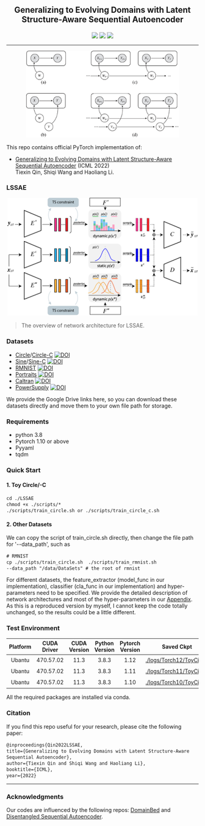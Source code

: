 <h2 align="center">
<p> Generalizing to Evolving Domains with Latent Structure-Aware Sequential Autoencoder</p>
</h2>

<div align="center">

[![](https://img.shields.io/github/stars/WonderSeven/LSSAE)](https://github.com/WonderSeven/LSSAE)
[![](https://img.shields.io/github/forks/WonderSeven/LSSAE)](https://github.com/WonderSeven/LSSAE)
[![](https://img.shields.io/github/license/WonderSeven/LSSAE)](https://github.com/WonderSeven/LSSAE/blob/main/LICENSE)

</div>

---

<p align="center">
    <img width=400 src="./figs/DAG.png">
    <!-- <br>Fig 1. The overview of network architecture for LSSAE.</br> -->
</p>

This repo contains official PyTorch implementation of:

- [Generalizing to Evolving Domains with Latent Structure-Aware Sequential Autoencoder](https://arxiv.org/abs/2205.07649) (ICML 2022) 
  <br>Tiexin Qin, Shiqi Wang and Haoliang Li.</br>


<!-- <center>
<img src="./figs/framework.png" width="90%" height="50%" />
</center> -->




### LSSAE

<p align="center">
    <img width=500 src="./figs/framework_LSSAE.png">
    <!-- <br>Fig 1. .</br> -->
</p>

> The overview of network architecture for LSSAE.

<!-- <br> -->

<!-- ### News:
1. [2022-6-30] WEIFZH reports an [issue](https://github.com/WonderSeven/LSSAE/issues/2) for reproduction, so I add a table for recording test results under different envs -->

<!-- <br> -->

### Datasets
- [Circle](https://drive.google.com/file/d/1kWyunwxMXGJI5lARqTuJUFP8_gZ3nFA-/view?usp=sharing)/[Circle-C](https://drive.google.com/file/d/1LM2aWS-d4d47syWROkM57oI2AGZ-hnD2/view?usp=sharing)  [![DOI](https://zenodo.org/badge/DOI/10.1007/978-3-319-46227-1_7.svg)](https://doi.org/10.1007/978-3-319-46227-1_7)
- [Sine](https://drive.google.com/file/d/1E0Z4wxPjQKvWESlZdmt70A6B9SBOXSsw/view?usp=sharing)/[Sine-C](https://drive.google.com/file/d/1l15E_RX9zlvicSYur_Bwdqm7t-LbcKri/view?usp=sharing) [![DOI](https://zenodo.org/badge/DOI/10.1007/978-3-319-46227-1_7.svg)](https://doi.org/10.1007/978-3-319-46227-1_7)
- [RMNIST](http://yann.lecun.com/exdb/mnist/) [![DOI](https://zenodo.org/badge/DOI/10.1109/ICCV.2015.293.svg)](https://doi.org/10.1109/ICCV.2015.293)
- [Portraits](https://drive.google.com/file/d/1nvKn2pwaU6vr7Zmo6DTSts2i5Ik_--DW/view?usp=sharing) [![DOI](https://zenodo.org/badge/DOI/10.1109/TCI.2017.2699865.svg)](https://doi.org/10.1109/TCI.2017.2699865)
- [Caltran](https://drive.google.com/file/d/1x-23eDB1ksE2qKDbpA8vwmBRsWD6jiJw/view?usp=sharing) [![DOI](https://zenodo.org/badge/DOI/10.1109/CVPR.2014.116.svg)](https://doi.org/10.1109/CVPR.2014.116)
- [PowerSupply](https://drive.google.com/file/d/11AXm-kcSWk2LBhaNEMm56UVm7Evhj793/view?usp=sharing) [![DOI](https://zenodo.org/badge/DOI/10.1109/JAS.2019.1911747.svg)](https://doi.org/10.1109/JAS.2019.1911747)

We provide the Google Drive links here, so you can download these datasets directly and move them to your own file path for storage.


### Requirements

- python 3.8
- Pytorch 1.10 or above
- Pyyaml
- tqdm

### Quick Start

#### 1. Toy Circle/-C
```
cd ./LSSAE
chmod +x ./scripts/*
./scripts/train_circle.sh or ./scripts/train_circle_c.sh
```


#### 2. Other Datasets

We can copy the script of train_circle.sh directly, then change the file path for '--data_path', such as 

```
# RMNIST
cp ./scripts/train_circle.sh  ./scripts/train_rmnist.sh
--data_path "/data/DataSets" # the root of rmnist
```

For different datasets, the feature_extractor (model_func in our implementation), classifier (cla_func in our implementation) and hyper-parameters need to be specified. We provide the detailed description of network architectures and most of the hyper-parameters in our [Appendix](https://arxiv.org/abs/2205.07649). As this is a reproduced version by myself, I cannot keep the code totally unchanged, so the results could be a little different.


### Test Environment


| Platform | CUDA Driver| CUDA Version | Python Version | Pytorch Version | Saved Ckpt | Status |
| :------: | :--------: | :----------: | :------------: | :-------------: | :--------: | :----: |
|  Ubantu  | 470.57.02  |     11.3     |      3.8.3     |      1.12       |[./logs/Torch12/ToyCircle](./logs/Torch12/ToyCircle)| :heavy_check_mark:|
|  Ubantu  | 470.57.02  |     11.3     |      3.8.3     |      1.11       |[./logs/Torch11/ToyCircle](./logs/Torch11/ToyCircle)| :heavy_check_mark:|
|  Ubantu  | 470.57.02  |     11.3     |      3.8.3     |      1.10       |[./logs/Torch10/ToyCircle](./logs/Torch10/ToyCircle)| :heavy_check_mark:|

All the required packages are installed via conda.


### Citation    
If you find this repo useful for your research, please cite the following paper:

    @inproceedings{Qin2022LSSAE,
    title={Generalizing to Evolving Domains with Latent Structure-Aware Sequential Autoencoder},
    author={Tiexin Qin and Shiqi Wang and Haoliang Li},
    booktitle={ICML},
    year={2022}

---

### Acknowledgments

Our codes are influenced by the following repos: [DomainBed](https://github.com/facebookresearch/DomainBed) and [Disentangled Sequential Autoencoder](https://github.com/yatindandi/Disentangled-Sequential-Autoencoder).




